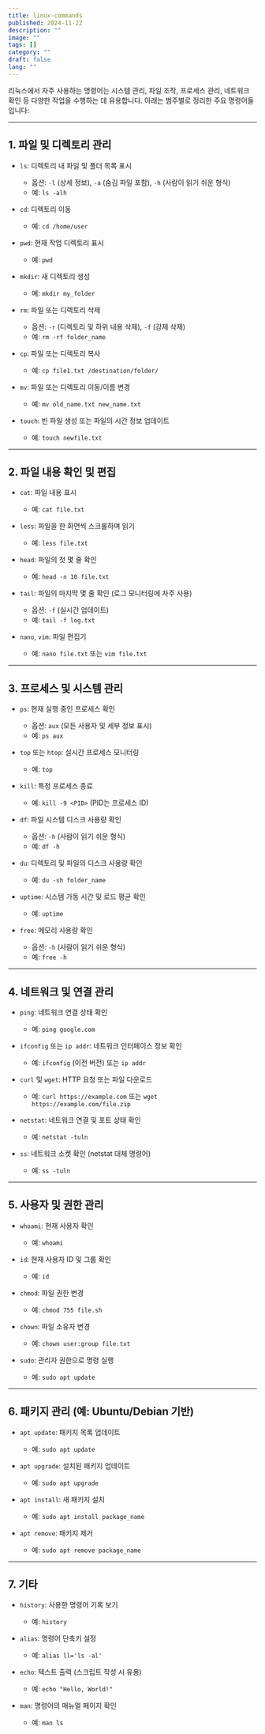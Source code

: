 ```yaml
---
title: linux-commands
published: 2024-11-22
description: ""
image: ""
tags: []
category: ""
draft: false
lang: ""
---
```


리눅스에서 자주 사용하는 명령어는 시스템 관리, 파일 조작, 프로세스 관리, 네트워크 확인 등 다양한 작업을 수행하는 데 유용합니다. 아래는 범주별로 정리한 주요 명령어들입니다:

---

## **1. 파일 및 디렉토리 관리**

- `ls`: 디렉토리 내 파일 및 폴더 목록 표시

  - 옵션: `-l` (상세 정보), `-a` (숨김 파일 포함), `-h` (사람이 읽기 쉬운 형식)
  - 예: `ls -alh`

- `cd`: 디렉토리 이동

  - 예: `cd /home/user`

- `pwd`: 현재 작업 디렉토리 표시

  - 예: `pwd`

- `mkdir`: 새 디렉토리 생성

  - 예: `mkdir my_folder`

- `rm`: 파일 또는 디렉토리 삭제

  - 옵션: `-r` (디렉토리 및 하위 내용 삭제), `-f` (강제 삭제)
  - 예: `rm -rf folder_name`

- `cp`: 파일 또는 디렉토리 복사

  - 예: `cp file1.txt /destination/folder/`

- `mv`: 파일 또는 디렉토리 이동/이름 변경

  - 예: `mv old_name.txt new_name.txt`

- `touch`: 빈 파일 생성 또는 파일의 시간 정보 업데이트
  - 예: `touch newfile.txt`

---

## **2. 파일 내용 확인 및 편집**

- `cat`: 파일 내용 표시

  - 예: `cat file.txt`

- `less`: 파일을 한 화면씩 스크롤하며 읽기

  - 예: `less file.txt`

- `head`: 파일의 첫 몇 줄 확인

  - 예: `head -n 10 file.txt`

- `tail`: 파일의 마지막 몇 줄 확인 (로그 모니터링에 자주 사용)

  - 옵션: `-f` (실시간 업데이트)
  - 예: `tail -f log.txt`

- `nano`, `vim`: 파일 편집기
  - 예: `nano file.txt` 또는 `vim file.txt`

---

## **3. 프로세스 및 시스템 관리**

- `ps`: 현재 실행 중인 프로세스 확인

  - 옵션: `aux` (모든 사용자 및 세부 정보 표시)
  - 예: `ps aux`

- `top` 또는 `htop`: 실시간 프로세스 모니터링

  - 예: `top`

- `kill`: 특정 프로세스 종료

  - 예: `kill -9 <PID>` (PID는 프로세스 ID)

- `df`: 파일 시스템 디스크 사용량 확인

  - 옵션: `-h` (사람이 읽기 쉬운 형식)
  - 예: `df -h`

- `du`: 디렉토리 및 파일의 디스크 사용량 확인

  - 예: `du -sh folder_name`

- `uptime`: 시스템 가동 시간 및 로드 평균 확인

  - 예: `uptime`

- `free`: 메모리 사용량 확인
  - 옵션: `-h` (사람이 읽기 쉬운 형식)
  - 예: `free -h`

---

## **4. 네트워크 및 연결 관리**

- `ping`: 네트워크 연결 상태 확인

  - 예: `ping google.com`

- `ifconfig` 또는 `ip addr`: 네트워크 인터페이스 정보 확인

  - 예: `ifconfig` (이전 버전) 또는 `ip addr`

- `curl` 및 `wget`: HTTP 요청 또는 파일 다운로드

  - 예: `curl https://example.com` 또는 `wget https://example.com/file.zip`

- `netstat`: 네트워크 연결 및 포트 상태 확인

  - 예: `netstat -tuln`

- `ss`: 네트워크 소켓 확인 (netstat 대체 명령어)
  - 예: `ss -tuln`

---

## **5. 사용자 및 권한 관리**

- `whoami`: 현재 사용자 확인

  - 예: `whoami`

- `id`: 현재 사용자 ID 및 그룹 확인

  - 예: `id`

- `chmod`: 파일 권한 변경

  - 예: `chmod 755 file.sh`

- `chown`: 파일 소유자 변경

  - 예: `chown user:group file.txt`

- `sudo`: 관리자 권한으로 명령 실행
  - 예: `sudo apt update`

---

## **6. 패키지 관리 (예: Ubuntu/Debian 기반)**

- `apt update`: 패키지 목록 업데이트

  - 예: `sudo apt update`

- `apt upgrade`: 설치된 패키지 업데이트

  - 예: `sudo apt upgrade`

- `apt install`: 새 패키지 설치

  - 예: `sudo apt install package_name`

- `apt remove`: 패키지 제거
  - 예: `sudo apt remove package_name`

---

## **7. 기타**

- `history`: 사용한 명령어 기록 보기

  - 예: `history`

- `alias`: 명령어 단축키 설정

  - 예: `alias ll='ls -al'`

- `echo`: 텍스트 출력 (스크립트 작성 시 유용)

  - 예: `echo "Hello, World!"`

- `man`: 명령어의 매뉴얼 페이지 확인    
  - 예: `man ls`
